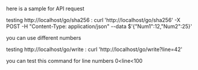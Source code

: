 here is a sample for API request

testing http://localhost/go/sha256 :
curl 'http://localhost/go/sha256' -X POST -H "Content-Type: application/json" --data $'{"Num1":12,"Num2":25}'

you can use different numbers

testing http://localhost/go/write :
curl 'http://localhost/go/write?line=42'

you can test this command for line numbers 0<line<100
